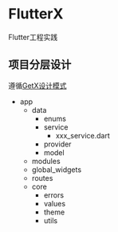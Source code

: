 # FlutterX

Flutter工程实践

## 项目分层设计
遵循[GetX设计模式](https://github.com/kauemurakami/getx_pattern)

* app
    * data
        * enums
        * service
            * xxx_service.dart
        * provider
        * model
    * modules
    * global_widgets
    * routes
    * core
        * errors
        * values
        * theme
        * utils